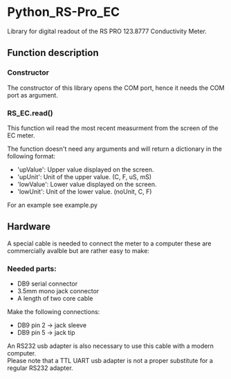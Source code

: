 # Python_RS-Pro_EC
Library for digital readout of the RS PRO 123.8777 Conductivity Meter.

##  Function description
### Constructor
The constructor of this library opens the COM port, hence it needs the COM port as argument.

### RS_EC.read()
This function wil read the most recent measurment from the screen of the EC meter.  

The function doesn't need any arguments and will return a dictionary in the following format:  
- 'upValue': Upper value displayed on the screen.  
- 'upUnit': Unit of the upper value. (C, F, uS, mS)  
- 'lowValue': Lower value displayed on the screen.  
- 'lowUnit': Unit of the lower value. (noUnit, C, F)

For an example see example.py

## Hardware
A special cable is needed to connect the meter to a computer these are commercially avalble but are rather easy to make:

### Needed parts:
- DB9 serial connector
- 3.5mm mono jack connector
- A length of two core cable

Make the following connections:   
- DB9 pin 2 -> jack sleeve  
- DB9 pin 5 -> jack tip

An RS232 usb adapter is also necessary to use this cable with a modern computer.  
Please note that a TTL UART usb adapter is not a proper substitute for a regular RS232 adapter.
